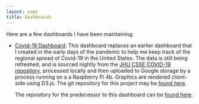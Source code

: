 ```yaml
---
layout: page
title: Dashboards
---
```


Here are a few dashboards I have been maintaining:

- <u><a href ="https://storage.googleapis.com/paulkepley.com/c19-dash-v2/index.html">Covid-19 Dashboard</a></u>: This 
  dashboard replaces an earlier dashboard that I created in the early days of the pandemic to 
  help me keep track of the regional spread of Covid-19 in the United
  States. The data is still being refreshed, and is sourced nightly from the [JHU CSSE COVID-19 repository](https://github.com/CSSEGISandData/COVID-19), processed locally and then uploaded to Google storage by a process running on a a Raspberry Pi 4b. Graphics are rendered client-side using D3.js. The git repository for this project may be [found here](https://github.com/pkepley/c19-dash-v2/).
  
  The repository for the predecessor to this dashboard can be [found here](https://github.com/pkepley/c19-dash/).

<!-- - <u><a href = "https://www.paulkepley.com/weather-app">Weather Forecast Accuracy Dashboard</a></u>: This dashboard -->
<!--   resulted from a series of lunch conversations about the weather. The -->
<!--   data for this dashboard is sourced nightly from the NWS websiste and -->
<!--   inserted into a simple SQLite database. Data are served to the user -->
<!--   via Flask, and rendered client side via D3. The git repository for this project may be [found here](https://github.com/pkepley/weather-flask-app). -->
